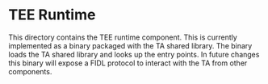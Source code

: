 # TEE Runtime

This directory contains the TEE runtime component. This is currently implemented
as a binary packaged with the TA shared library. The binary loads the TA shared
library and looks up the entry points. In future changes this binary will expose
a FIDL protocol to interact with the TA from other components.
